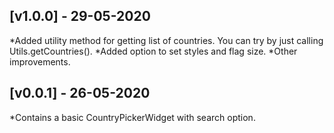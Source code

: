 ## [v1.0.0] - 29-05-2020
 *Added utility method for getting list of countries. You can try by just calling Utils.getCountries().
 *Added option to set styles and flag size.
 *Other improvements.

## [v0.0.1] - 26-05-2020
 *Contains a basic CountryPickerWidget with search option.